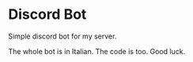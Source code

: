 # Discord Bot
Simple discord bot for my server.

The whole bot is in Italian. The code is too. Good luck.